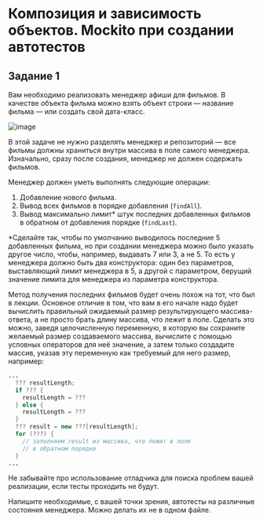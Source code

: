 # Композиция и зависимость объектов. Mockito при создании автотестов
## Задание 1

Вам необходимо реализовать менеджер афиши для фильмов. В качестве объекта фильма можно взять объект строки — название фильма — или создать свой дата-класс.

![image](https://user-images.githubusercontent.com/53707586/152697921-e71d853c-aa2e-482b-be61-39e6c2cfb0b1.png)

В этой задаче не нужно разделять менеджер и репозиторий — все фильмы должны храниться внутри массива в поле самого менеджера. Изначально, сразу после создания, менеджер не должен содержать фильмов.

Менеджер должен уметь выполнять следующие операции:
1. Добавление нового фильма.
2. Вывод всех фильмов в порядке добавления (`findAll`).
3. Вывод максимально лимит* штук последних добавленных фильмов в обратном от добавления порядке (`findLast`).

*Сделайте так, чтобы по умолчанию выводилось последние 5 добавленных фильма, но при создании менеджера можно было указать другое число, чтобы, например, выдавать 7 или 3, а не 5. То есть у менеджера должно быть два конструктора: один без параметров, выставляющий лимит менеджера в 5, а другой с параметром, берущий значение лимита для менеджера из параметра конструктора.

Метод получения последних фильмов будет очень похож на тот, что был в лекции. Основное отличие в том, что вам в его начале надо будет вычислить правильный ожидаемый размер результирующего массива-ответа, а не просто брать длину массива, что лежит в поле. Сделать это можно, заведя целочисленную переменную, в которую вы сохраните желаемый размер создаваемого массива, вычислите с помощью условных операторов для неё значение, а затем только создадите массив, указав эту переменную как требуемый для него размер, например:

```java
...
  ??? resultLength;
  if ??? {
    resultLength = ???
  } else {
    resultLength = ???
  }
  ??? result = new ???[resultLength];
  for (???) {
    // заполняем result из массива, что лежит в поле
    // в обратном порядке
  }
...
```

Не забывайте про использование отладчика для поиска проблем вашей реализации, если тесты проходить не будут.

Напишите необходимые, с вашей точки зрения, автотесты на различные состояния менеджера. Можно делать их не в одном файле.